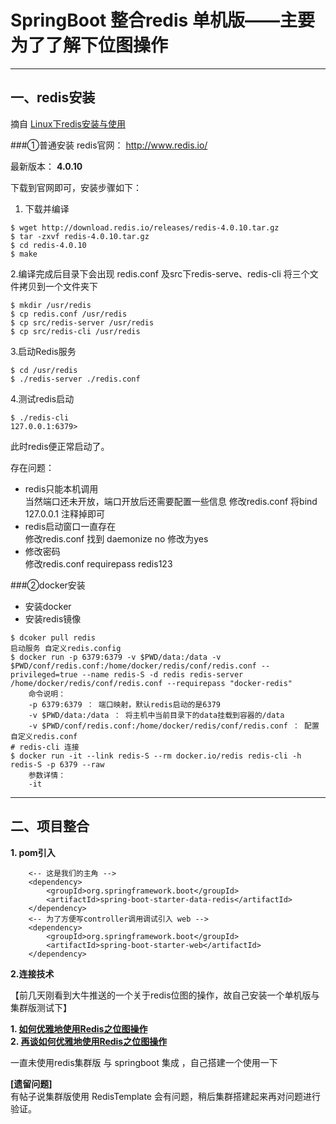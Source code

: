 # SpringBoot 整合redis 单机版——主要为了了解下位图操作
---
## 一、redis安装
摘自 [Linux下redis安装与使用](https://www.cnblogs.com/codersay/p/4301677.html)

###①普通安装
redis官网： http://www.redis.io/

最新版本： **4.0.10**

下载到官网即可，安装步骤如下：
 1. 下载并编译
```` linux
$ wget http://download.redis.io/releases/redis-4.0.10.tar.gz
$ tar -zxvf redis-4.0.10.tar.gz
$ cd redis-4.0.10
$ make

````
 2.编译完成后目录下会出现 redis.conf 及src下redis-serve、redis-cli 将三个文件拷贝到一个文件夹下
````
$ mkdir /usr/redis
$ cp redis.conf /usr/redis
$ cp src/redis-server /usr/redis
$ cp src/redis-cli /usr/redis
````
 3.启动Redis服务
````
$ cd /usr/redis
$ ./redis-server ./redis.conf
````
 4.测试redis启动
````
$ ./redis-cli
127.0.0.1:6379> 
````
此时redis便正常启动了。

存在问题：
* redis只能本机调用  
  当然端口还未开放，端口开放后还需要配置一些信息
  修改redis.conf 
  将bind 127.0.0.1 注释掉即可
* redis启动窗口一直存在  
  修改redis.conf
  找到 daemonize no 修改为yes
* 修改密码  
  修改redis.conf
  requirepass redis123

###②docker安装

* 安装docker
* 安装redis镜像
````
$ dcoker pull redis
启动服务 自定义redis.config
$ docker run -p 6379:6379 -v $PWD/data:/data -v $PWD/conf/redis.conf:/home/docker/redis/conf/redis.conf --privileged=true --name redis-S -d redis redis-server /home/docker/redis/conf/redis.conf --requirepass "docker-redis"
    命令说明：
    -p 6379:6379 ： 端口映射，默认redis启动的是6379
    -v $PWD/data:/data ： 将主机中当前目录下的data挂载到容器的/data
    -v $PWD/conf/redis.conf:/home/docker/redis/conf/redis.conf ： 配置自定义redis.conf 
# redis-cli 连接
$ docker run -it --link redis-S --rm docker.io/redis redis-cli -h redis-S -p 6379 --raw
    参数详情：
    -it
````

---  

## 二、项目整合
**1. pom引入**
````
    <-- 这是我们的主角 -->
    <dependency>
        <groupId>org.springframework.boot</groupId>
        <artifactId>spring-boot-starter-data-redis</artifactId>
    </dependency>
    <-- 为了方便写controller调用调试引入 web -->
    <dependency>
        <groupId>org.springframework.boot</groupId>
        <artifactId>spring-boot-starter-web</artifactId>
    </dependency>
````
**2.连接技术**
  
  【前几天刚看到大牛推送的一个关于redis位图的操作，故自己安装一个单机版与集群版测试下】
  
**1. [如何优雅地使用Redis之位图操作](https://mp.weixin.qq.com/s/DBqBcBoVtZhH8rMUwXubow)**  
**2. [再谈如何优雅地使用Redis之位图操作](https://mp.weixin.qq.com/s/DBqBcBoVtZhH8rMUwXubow)**
  
  一直未使用redis集群版 与 springboot 集成 ，自己搭建一个使用一下

**[遗留问题]**  
  有帖子说集群版使用 RedisTemplate 会有问题，稍后集群搭建起来再对问题进行验证。
  
